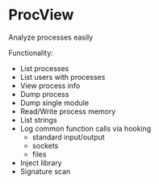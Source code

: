 # ProcView
Analyze processes easily

Functionality:
- List processes
- List users with processes
- View process info
- Dump process
- Dump single module
- Read/Write process memory
- List strings
- Log common function calls via hooking
    - standard input/output
    - sockets
    - files
- Inject library
- Signature scan